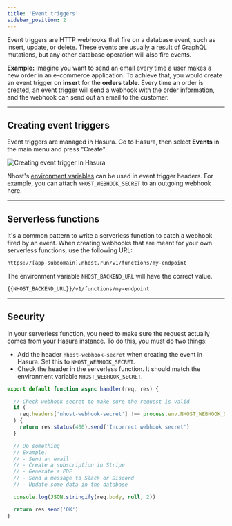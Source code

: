 ```yaml
---
title: 'Event triggers'
sidebar_position: 2
---
```


Event triggers are HTTP webhooks that fire on a database event, such as insert, update, or delete. These events are usually a result of GraphQL mutations, but any other database operation will also fire events.

**Example:** Imagine you want to send an email every time a user makes a new order in an e-commerce application. To achieve that, you would create an event trigger on **insert** for the **orders table**. Every time an order is created, an event trigger will send a webhook with the order information, and the webhook can send out an email to the customer.

---

## Creating event triggers

Event triggers are managed in Hasura. Go to Hasura, then select **Events** in the main menu and press "Create".

![Creating event trigger in Hasura](/img/platform/hasura-create-event-trigger.png)

Nhost's [environment variables](/platform/nhost/environment-variables) can be used in event trigger headers. For example, you can attach `NHOST_WEBHOOK_SECRET` to an outgoing webhook here.

---

## Serverless functions

It's a common pattern to write a serverless function to catch a webhook fired by an event. When creating webhooks that are meant for your own serverless functions, use the following URL:

```bash
https://[app-subdomain].nhost.run/v1/functions/my-endpoint
```

The environment variable `NHOST_BACKEND_URL` will have the correct value.

```bash
{{NHOST_BACKEND_URL}}/v1/functions/my-endpoint
```

---

## Security

In your serverless function, you need to make sure the request actually comes from your Hasura instance. To do this, you must do two things:

- Add the header `nhost-webhook-secret` when creating the event in Hasura. Set this to `NHOST_WEBHOOK_SECRET`.
- Check the header in the serverless function. It should match the environment variable `NHOST_WEBHOOK_SECRET`.

```js
export default function async handler(req, res) {

  // Check webhook secret to make sure the request is valid
  if (
    req.headers['nhost-webhook-secret'] !== process.env.NHOST_WEBHOOK_SECRET
  ) {
    return res.status(400).send('Incorrect webhook secret')
  }

  // Do something
  // Example:
  // - Send an email
  // - Create a subscription in Stripe
  // - Generate a PDF
  // - Send a message to Slack or Discord
  // - Update some data in the database

  console.log(JSON.stringify(req.body, null, 2))

  return res.send('OK')
}
```
